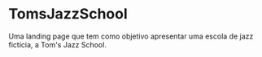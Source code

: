 # TomsJazzSchool
Uma landing page que tem como objetivo apresentar uma escola de jazz fictícia, a Tom's Jazz School.
